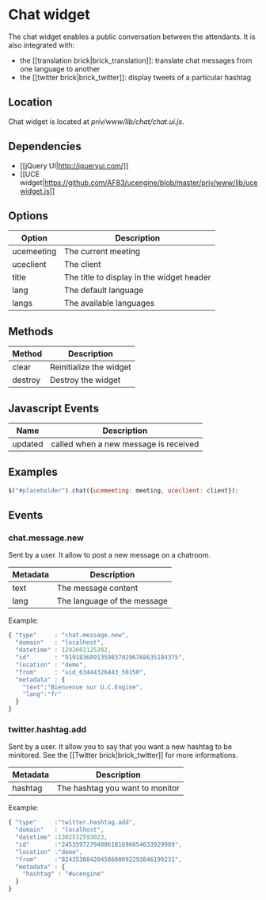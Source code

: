 # Chat widget

The chat widget enables a public conversation between the attendants.
It is also integrated with:

* the [[translation brick|brick_translation]]: translate chat messages from one language to another
* the [[twitter brick|brick_twitter]]: display tweets of a particular hashtag

## Location

Chat widget is located at *priv/www/lib/chat/chat.ui.js*.

## Dependencies

* [[jQuery UI|http://jqueryui.com/]]
* [[UCE widget|https://github.com/AF83/ucengine/blob/master/priv/www/lib/ucewidget.js]]

## Options

Option         | Description
---------------|---------------------------------------------------------------
ucemeeting     | The current meeting
uceclient      | The client
title          | The title to display in the widget header
lang           | The default language
langs          | The available languages

## Methods

Method         | Description
---------------|---------------------------------------------------------------
clear          | Reinitialize the widget
destroy        | Destroy the widget

## Javascript Events

Name         | Description
-------------|---------------------------------------------------------------
updated      | called when a new message is received

## Examples

```javascript
$("#placeholder").chat({ucemeeting: meeting, uceclient: client});
```

## Events
### chat.message.new

Sent by a user. It allow to post a new message on a chatroom.

Metadata       | Description
---------------|---------------------------------------------------------------
text           | The message content
lang           | The language of the message

Example:

```javascript
{ "type"     : "chat.message.new",
  "domain"   : "localhost",
  "datetime" : 1292601125202,
  "id"       : "91918360913598370296768635184375",
  "location" : "demo",
  "from"     : "uid_63444326443_50150",
  "metadata" : {
    "text":"Bienvenue sur U.C.Engine",
    "lang":"fr"
  }
}
```

### twitter.hashtag.add

Sent by a user. It allow you to say that you want a new hashtag to be minitored.
See the [[Twitter brick|brick_twitter]] for more informations.

Metadata       | Description
---------------|---------------------------------------------------------------
hashtag        | The hashtag you want to monitor

Example:

```javascript
{ "type"     :"twitter.hashtag.add",
  "domain"   : "localhost",
  "datetime" :1302532593023,
  "id"       :"24535972794006181696054633929989",
  "location" :"demo",
  "from"     :"82435388420458600092293846199231",
  "metadata" : {
    "hashtag" : "#ucengine"
  }
}
```
